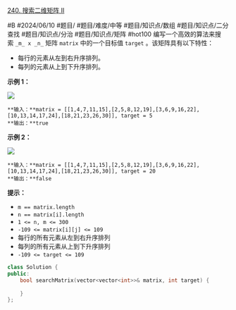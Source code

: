 [240. 搜索二维矩阵 II](https://leetcode.cn/problems/search-a-2d-matrix-ii/)

#B #2024/06/10 #题目/ #题目/难度/中等 #题目/知识点/数组 #题目/知识点/二分查找 #题目/知识点/分治  #题目/知识点/矩阵 #hot100
编写一个高效的算法来搜索 `_m_ x _n_` 矩阵 `matrix` 中的一个目标值 `target` 。该矩阵具有以下特性：

- 每行的元素从左到右升序排列。
- 每列的元素从上到下升序排列。

**示例 1：**

![](https://assets.leetcode-cn.com/aliyun-lc-upload/uploads/2020/11/25/searchgrid2.jpg)
```
**输入：**matrix = [[1,4,7,11,15],[2,5,8,12,19],[3,6,9,16,22],[10,13,14,17,24],[18,21,23,26,30]], target = 5
**输出：**true
```
**示例 2：**

![](https://assets.leetcode-cn.com/aliyun-lc-upload/uploads/2020/11/25/searchgrid.jpg)
```
**输入：**matrix = [[1,4,7,11,15],[2,5,8,12,19],[3,6,9,16,22],[10,13,14,17,24],[18,21,23,26,30]], target = 20
**输出：**false
```
**提示：**

- `m == matrix.length`
- `n == matrix[i].length`
- `1 <= n, m <= 300`
- `-109 <= matrix[i][j] <= 109`
- 每行的所有元素从左到右升序排列
- 每列的所有元素从上到下升序排列
- `-109 <= target <= 109`

```cpp
class Solution {
public:
    bool searchMatrix(vector<vector<int>>& matrix, int target) {
        
    }
};
```